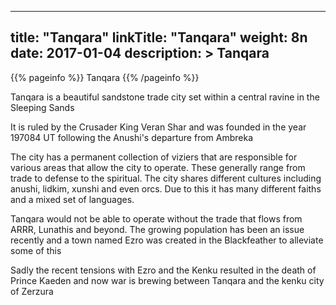 
---
title: "Tanqara"
linkTitle: "Tanqara"
weight: 8n
date: 2017-01-04
description: >
 Tanqara
---

{{% pageinfo %}}
Tanqara
{{% /pageinfo %}}

Tanqara is a beautiful sandstone trade city set within a central ravine in the Sleeping Sands

It is ruled by the Crusader King Veran Shar and was founded in the year 197084 UT following the Anushi's departure from Ambreka 

The city has a permanent collection of viziers that are responsible for various areas that allow the city to operate. These generally range from trade to defense to the spiritual. The city shares different cultures including anushi, lidkim, xunshi and even orcs. Due to this it has many different faiths and a mixed set of languages.

Tanqara would not be able to operate without the trade that flows from ARRR, Lunathis and beyond. The growing population has been an issue recently and a town named Ezro was created in the Blackfeather to alleviate some of this

Sadly the recent tensions with Ezro and the Kenku resulted in the death of Prince Kaeden and now war is brewing between Tanqara and the kenku city of Zerzura
